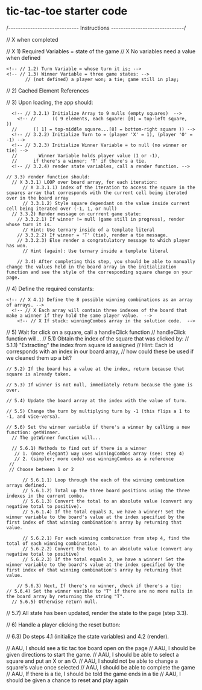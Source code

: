 # tic-tac-toe starter code
/*-----------------------------* Instructions *------------------------------*/

// X when completed

// X 1) Required Variables = state of the game 
  // X  No variables need a value when defined 
	
  <!-- // 1.1) Array = squares;    -->
	<!-- // 1.2) Turn Variable = whose turn it is; -->
	<!-- // 1.3) Winner Variable = three game states: -->
	       // (not defined) a player won; a tie; game still in play;

// 2) Cached Element References 
	<!--// 2.1) 9 elements = squares (each square a class name) -->
  <!-- // 2.2) element that displays the game status -->

// 3) Upon loading, the app should:
  <!-- // X 3.1) init(); -->

  <!-- // 3.2) function: init() state variables: (Array, Turn Variable, Winner Variable) -->
	  <!-- // 3.2.1) Initialize Array to 9 nulls (empty squares)  -->
	    <!-- //      (( 9 elements, each square: [0] = top-left square,    ))
      //      (( 1] = top-middle square...[8] = bottom-right square )) -->
	  <!-- // 3.2.2) Initialize Turn to = (player 'X' = 1), (player 'O' = -1) -->
	  <!-- // 3.2.3) Initialize Winner Variable = to null (no winner or tie) -->
	  //        Winner Variable holds player value (1 or -1),
      //      if there's a winner; 'T' if there's a tie.
	  <!-- // 3.2.4) render state variables, call a render function. -->

	// 3.3) render function should:
	  // X 3.3.1) LOOP over board array, for each iteration:
		  // X 3.3.1.1) index of the iteration to access the square in the squares array that corresponds with the current cell being iterated over in the board array
		  // 3.3.1.2) Style square dependant on the value inside current cell being iterated over (-1, 1, or null)
	  // 3.3.2) Render message on currrent game state:
	    // 3.3.2.1) If winner != null (game still in progress), render whose turn it is.
	      // Hint: Use ternary inside of a template literal
	    // 3.3.2.2) If winner = 'T' (tie), render a tie message.
	    // 3.3.2.3) Else render a congratulatory message to which player has won.
	      // Hint (again): Use ternary inside a template literal 

		// 3.4) After completing this step, you should be able to manually change the values held in the board array in the initialization function and see the style of the corresponding square change on your page.

// 4) Define the required constants:

	<!-- // X 4.1) Define the 8 possible winning combinations as an array of arrays. -->
	  <!-- // X Each array will contain three indexes of the board that make a winner if they hold the same player value.  -->
		<!-- // X If stuck: winningCombos array in the solution code.  -->

// 5) Wait for click on a square, call a handleClick function
  // handleClick function will...
  // 5.1) Obtain the index of the square that was clicked by:
	  // 5.1.1) "Extracting" the index from square id assigned 
		// Hint: Each id corresponds with an index in our board array, 
    //       how could these be used if we cleaned them up a bit?

	// 5.2) If the board has a value at the index, return because that square is already taken.

	// 5.3) If winner is not null, immediately return because the game is over.

	// 5.4) Update the board array at the index with the value of turn.

	// 5.5) Change the turn by multiplying turn by -1 (this flips a 1 to -1, and vice-versa).

	// 5.6) Set the winner variable if there's a winner by calling a new function: getWinner.
	  // The getWinner function will...

	  // 5.6.1) Methods to find out if there is a winner
	   // 1. (more elegant) way uses winningCombos array (see: step 4)
	   // 2. (simpler; more code) use winningCombos as a reference
     //  
     // Choose between 1 or 2
    
		  // 5.6.1.1) Loop through the each of the winning combination arrays defined.
		  // 5.6.1.2) Total up the three board positions using the three indexes in the current combo.
		  // 5.6.1.3) Convert the total to an absolute value (convert any negative total to positive).
		  // 5.6.1.4) If the total equals 3, we have a winner! Set the winner variable to the board's value at the index specified by the first index of that winning combination's array by returning that value.

		  // 5.6.2.1) For each winning combination from step 4, find the total of each winning combination.
		  // 5.6.2.2) Convert the total to an absolute value (convert any negative total to positive)
		  // 5.6.2.3) If the total equals 3, we have a winner! Set the winner variable to the board's value at the index specified by the first index of that winning combination's array by returning that value.

		// 5.6.3) Next, If there's no winner, check if there's a tie:
    // 5.6.4) Set the winner varible to "T" if there are no more nulls in the board array by returning the string "T".
	  // 5.6.5) Otherwise return null.

// 5.7) All state has been updated, render the state to the page (step 3.3).

// 6) Handle a player clicking the reset button:
  <!-- // 6.1) Add a reset button to the HTML document -->
  <!-- // 6.2) Store the new reset button element -->
  // 6.3) Do steps 4.1 (initialize the state variables) and 4.2 (render).

// AAU, I should see a tic tac toe board open on the page
// AAU, I should be given directions to start the game.
// AAU, I should be able to select a square and put an X or an O. 
// AAU, I should not be able to change a square's value once selected
// AAU, I should be able to complete the game
// AAU, If there is a tie, I should be told the game ends in a tie
// AAU, I should be given a chance to reset and play again
